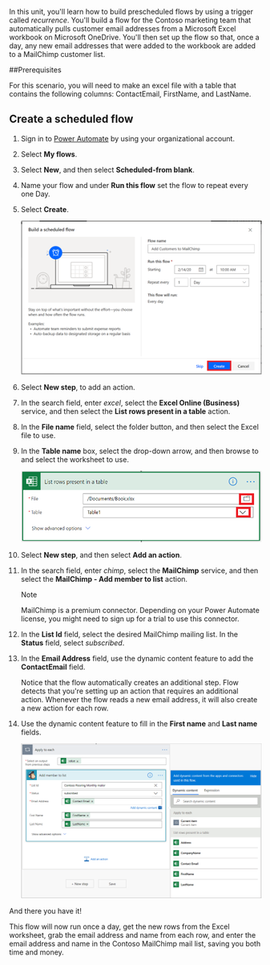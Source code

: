 In this unit, you'll learn how to build prescheduled flows by using a trigger called *recurrence*. You'll build a flow for the Contoso marketing team that automatically pulls customer email addresses from a Microsoft Excel workbook on Microsoft OneDrive. You'll then set up the flow so that, once a day, any new email addresses that were added to the workbook are added to a MailChimp customer list.

##Prerequisites

For this scenario, you will need to make an excel file with a table that contains the following columns: ContactEmail, FirstName, and LastName.

## Create a scheduled flow

1. Sign in to [Power Automate](https://ms.flow.microsoft.com) by using your organizational account.

1. Select **My flows**.

1. Select **New**, and then select **Scheduled-from blank**.

1. Name your flow and under **Run this flow** set the flow to repeat every one Day.

1. Select **Create**.

    ![Set the frequency and interval](../media/frequency-interval.png)

1. Select **New step**, to add an action.

1. In the search field, enter *excel*, select the **Excel Online (Business)** service, and then select the **List rows present in a table** action.

1. In the **File name** field, select the folder button, and then select the Excel file to use.

1. In the **Table name** box, select the drop-down arrow, and then browse to and select the worksheet to use.

    ![Select the Excel workbook file and worksheet](../media/select-excel.png)

1. Select **New step**, and then select **Add an action**. 

1. In the search field, enter *chimp*, select the **MailChimp** service, and then select the **MailChimp - Add member to list** action.

    > [!NOTE] 
    > MailChimp is a premium connector. Depending on your Power Automate license, you might need to sign up for a trial to use this connector.

1. In the **List Id** field, select the desired MailChimp mailing list. In the **Status** field, select *subscribed*.

1. In the **Email Address** field, use the dynamic content feature to add the **ContactEmail** field.

    Notice that the flow automatically creates an additional step. Flow detects that you're setting up an action that requires an additional action. Whenever the flow reads a new email address, it will also create a new action for each row.

1. Use the dynamic content feature to fill in the **First name** and **Last name** fields.

    ![Set the first and last names](../media/mailchimp-names.png)

And there you have it!

This flow will now run once a day, get the new rows from the Excel worksheet, grab the email address and name from each row, and enter the email address and name in the Contoso MailChimp mail list, saving you both time and money.
